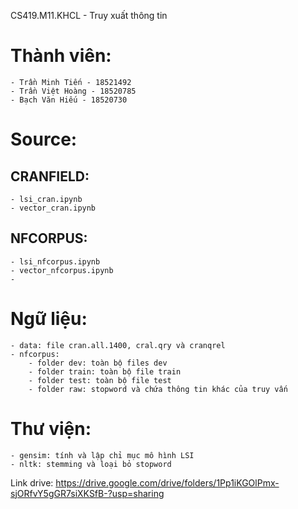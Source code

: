 CS419.M11.KHCL - Truy xuất thông tin

# Thành viên:
    - Trần Minh Tiến - 18521492
    - Trần Việt Hoàng - 18520785
    - Bạch Văn Hiếu - 18520730
    
# Source:
## CRANFIELD:
    - lsi_cran.ipynb
    - vector_cran.ipynb
## NFCORPUS:
    - lsi_nfcorpus.ipynb
    - vector_nfcorpus.ipynb
    - 
# Ngữ liệu:
    - data: file cran.all.1400, cral.qry và cranqrel
    - nfcorpus:
        - folder dev: toàn bộ files dev
        - folder train: toàn bộ file train
        - folder test: toàn bộ file test
        - folder raw: stopword và chứa thông tin khác của truy vấn 
        
        
# Thư viện:
    - gensim: tính và lập chỉ mục mô hình LSI 
    - nltk: stemming và loại bỏ stopword

Link drive: 
https://drive.google.com/drive/folders/1Pp1iKGOlPmx-sjORfvY5gGR7siXKSfB-?usp=sharing
